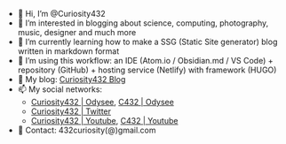 - 👋 Hi, I’m @Curiosity432
- 👀 I’m interested in blogging about science, computing, photography, music, designer and much more
- 🌱 I’m currently learning how to make a SSG (Static Site generator) blog written in markdown format
- 💞️ I’m using this workflow: an IDE (Atom.io / Obsidian.md / VS Code) + repository (GitHub) + hosting service (Netlify) with framework (HUGO)
- 🔖 My blog: [Curiosity432 Blog](https://curiosity432.netlify.app)
- 📫 My social networks: 
  - [Curiosity432 | Odysee](https://odysee.com/@curiosity432:d), [C432 | Odysee](https://odysee.com/@C432:b)
  - [Curiosity432 | Twitter](https://twitter.com/curiosity432)
  - [Curiosity432 | Youtube](https://www.youtube.com/channel/UCwfBPILhdtGY-JoANIjQg7A), [C432 | Youtube](https://www.youtube.com/channel/UCLy8Rf0TdYLVwLdd2FfMkjQ)
- 📝 Contact: 432curiosity(@)gmail.com

<!---
Curiosity432/Curiosity432 is a ✨ special ✨ repository because its `README.md` (this file) appears on your GitHub profile.
You can click the Preview link to take a look at your changes.
--->
